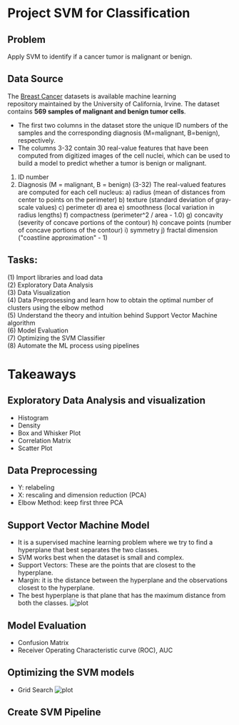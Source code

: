 # Project SVM for Classification

## Problem
Apply SVM to identify if a cancer tumor is malignant or benign.

## Data Source
The [Breast Cancer](https://archive.ics.uci.edu/ml/datasets/Breast+Cancer+Wisconsin+%28Diagnostic%29) datasets is available machine learning repository maintained by the University of California, Irvine. The dataset contains **569 samples of malignant and benign tumor cells**. 
* The first two columns in the dataset store the unique ID numbers of the samples and the corresponding diagnosis (M=malignant, B=benign), respectively. 
* The columns 3-32 contain 30 real-value features that have been computed from digitized images of the cell nuclei, which can be used to build a model to predict whether a tumor is benign or malignant.
  
1) ID number
2) Diagnosis (M = malignant, B = benign)
(3-32) The real-valued features are computed for each cell nucleus:
	a) radius (mean of distances from center to points on the perimeter)
	b) texture (standard deviation of gray-scale values)
	c) perimeter
	d) area
	e) smoothness (local variation in radius lengths)
	f) compactness (perimeter^2 / area - 1.0)
	g) concavity (severity of concave portions of the contour)
	h) concave points (number of concave portions of the contour)
	i) symmetry 
	j) fractal dimension ("coastline approximation" - 1)

## Tasks:
(1) Import libraries and load data <br />
(2) Exploratory Data Analysis <br />
(3) Data Visualization <br /> 
(4) Data Preprosessing and learn how to obtain the optimal number of clusters using the elbow method <br />
(5) Understand the theory and intuition behind Support Vector Machine algorithm <br />
(6) Model Evaluation <br />
(7) Optimizing the SVM Classifier <br />
(8) Automate the ML process using pipelines <br />

# Takeaways
## Exploratory Data Analysis and visualization
- Histogram
- Density 
- Box and Whisker Plot
- Correlation Matrix
- Scatter Plot

## Data Preprocessing
- Y: relabeling
- X: rescaling and dimension reduction (PCA)
- Elbow Method: keep first three PCA

## Support Vector Machine Model
- It is a supervised machine learning problem where we try to find a hyperplane that best separates the two classes.
- SVM works best when the dataset is small and complex.
- Support Vectors: These are the points that are closest to the hyperplane.
- Margin: it is the distance between the hyperplane and the observations closest to the hyperplane.
- The best hyperplane is that plane that has the maximum distance from both the classes.
![plot](https://user-images.githubusercontent.com/81390746/284029389-fc91640e-2d26-4714-a3e6-1987ef1d71ca.png)

## Model Evaluation 
- Confusion Matrix
- Receiver Operating Characteristic curve (ROC), AUC

## Optimizing the SVM models
- Grid Search
![plot](https://user-images.githubusercontent.com/81390746/284030801-2966f5ee-e1fd-4ea6-9bf4-bdabb1f73735.png)

## Create SVM Pipeline
